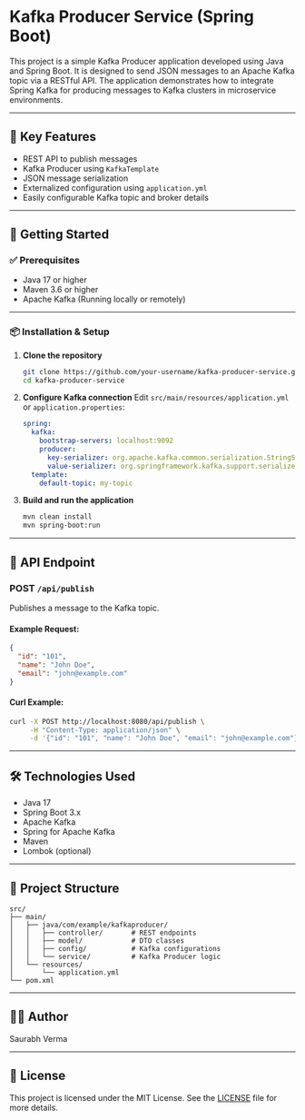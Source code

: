 
# Kafka Producer Service (Spring Boot)

This project is a simple Kafka Producer application developed using Java and Spring Boot. It is designed to send JSON messages to an Apache Kafka topic via a RESTful API. The application demonstrates how to integrate Spring Kafka for producing messages to Kafka clusters in microservice environments.

---

## 📌 Key Features

* REST API to publish messages
* Kafka Producer using `KafkaTemplate`
* JSON message serialization
* Externalized configuration using `application.yml`
* Easily configurable Kafka topic and broker details

---

## 🚀 Getting Started

### ✅ Prerequisites

* Java 17 or higher
* Maven 3.6 or higher
* Apache Kafka (Running locally or remotely)

---

### 📦 Installation & Setup

1. **Clone the repository**

   ```bash
   git clone https://github.com/your-username/kafka-producer-service.git
   cd kafka-producer-service
   ```

2. **Configure Kafka connection**
   Edit `src/main/resources/application.yml` or `application.properties`:

   ```yaml
   spring:
     kafka:
       bootstrap-servers: localhost:9092
       producer:
         key-serializer: org.apache.kafka.common.serialization.StringSerializer
         value-serializer: org.springframework.kafka.support.serializer.JsonSerializer
     template:
       default-topic: my-topic
   ```

3. **Build and run the application**

   ```bash
   mvn clean install
   mvn spring-boot:run
   ```

---

## 📡 API Endpoint

### POST `/api/publish`

Publishes a message to the Kafka topic.

#### Example Request:

```json
{
  "id": "101",
  "name": "John Doe",
  "email": "john@example.com"
}
```

#### Curl Example:

```bash
curl -X POST http://localhost:8080/api/publish \
     -H "Content-Type: application/json" \
     -d '{"id": "101", "name": "John Doe", "email": "john@example.com"}'
```

---

## 🛠 Technologies Used

* Java 17
* Spring Boot 3.x
* Apache Kafka
* Spring for Apache Kafka
* Maven
* Lombok (optional)

---

## 📁 Project Structure

```
src/
├── main/
│   ├── java/com/example/kafkaproducer/
│   │   ├── controller/       # REST endpoints
│   │   ├── model/            # DTO classes
│   │   ├── config/           # Kafka configurations
│   │   └── service/          # Kafka Producer logic
│   └── resources/
│       └── application.yml
└── pom.xml
```

---

## 🧑‍💻 Author

Saurabh Verma


---

## 📜 License

This project is licensed under the MIT License. See the [LICENSE](LICENSE) file for more details.
